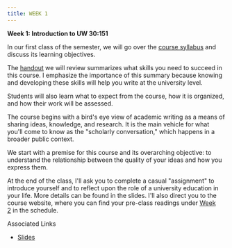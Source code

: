 ```yaml
---
title: WEEK 1
---
```


**Week 1: Introduction to UW 30:151**

In our first class of the semester, we will go over the [course syllabus](https://hashtagliteracy.squarespace.com/syllabus) and discuss its learning objectives.

The [handout](https://hashtagliteracy.squarespace.com/skills) we will review summarizes what skills you need to succeed in this course. I emphasize the importance of this summary because knowing and developing these skills will help you write at the university level.

Students will also learn what to expect from the course, how it is organized, and how their work will be assessed. 

The course begins with a bird's eye view of academic writing as a means of sharing ideas, knowledge, and research. It is the main vehicle for what you'll come to know as the "scholarly conversation," which happens in a broader public context.

We start with a premise for this course and its overarching objective: to understand the relationship between the quality of your ideas and how you express them. 

At the end of the class, I'll ask you to complete a casual "assignment" to introduce yourself and to reflect upon the role of a university education in your life. More details can be found in the slides. I'll also direct you to the course website, where you can find your pre-class readings under [Week 2](https://hashtagliteracy.squarespace.com/schedule) in the schedule. 

Associated Links

* [Slides](https://slides.com/trentgill/)
